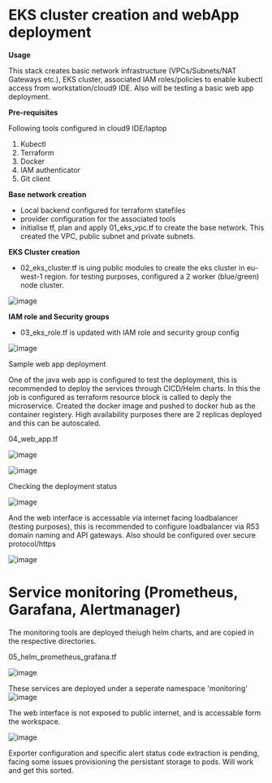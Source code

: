 # EKS cluster creation and webApp deployment

**Usage**

This stack creates basic network infrastructure (VPCs/Subnets/NAT Gateways etc.), EKS cluster, associated IAM roles/policies to enable kubectl access from workstation/cloud9 IDE. Also will be testing a basic web app deployment.

**Pre-requisites**

Following tools configured in cloud9 IDE/laptop

1. Kubectl
2. Terraform
3. Docker
4. IAM authenticator
5. Git client 

**Base network creation**

- Local backend configured for terraform statefiles
- provider configuration for the associated tools
- initialise tf, plan and apply 01_eks_vpc.tf to create the base network. This created the VPC, public subnet and private subnets.

**EKS Cluster creation**

- 02_eks_cluster.tf is uing public modules to create the eks cluster in eu-west-1 region. for testing purposes, configured a 2 worker (blue/green) node cluster.




![image](https://user-images.githubusercontent.com/34026320/167357521-05a403ba-df49-4698-85a2-6f1aed423e3e.png)


**IAM role and Security groups**

- 03_eks_role.tf is updated with IAM role and security group config

![image](https://user-images.githubusercontent.com/34026320/167368140-d79207aa-13ef-4d51-9313-30720879c2a8.png)


Sample web app deployment

One of the java web app is configured to test the deployment, this is recommended to deploy the services through CICD/Helm charts. In this the job is configured as terraform resource block is called to deply the microservice. Created the docker image and pushed to docker hub as the container registery.
High availability purposes there are 2 replicas deployed and this can be autoscaled.


04_web_app.tf

![image](https://user-images.githubusercontent.com/34026320/167369367-149f23e6-531a-4063-a0a3-c1180c24fe1d.png)

![image](https://user-images.githubusercontent.com/34026320/167369471-170615ee-f30b-43bb-be71-aa809ed5cc0a.png)


Checking the deployment status

![image](https://user-images.githubusercontent.com/34026320/167370061-a68f45d2-6ae1-4ad5-b9ad-06ce5373c75e.png)

And the web interface is accessable via internet facing loadbalancer (testing purposes), this is recommended to configure loadbalancer via R53 domain naming and API gateways. Also should be configured over secure protocol/https

![image](https://user-images.githubusercontent.com/34026320/167370721-e6db7417-9150-4e6e-877d-42f4a445e530.png)


# Service monitoring (Prometheus, Garafana, Alertmanager)

The monitoring tools are deployed theiugh helm charts, and are copied in the respective directories. 

05_helm_prometheus_grafana.tf

![image](https://user-images.githubusercontent.com/34026320/167383684-9e51c36f-3612-4c0f-95a6-6773b5f8fb40.png)


These services are deployed under a seperate namespace 'monitoring'
![image](https://user-images.githubusercontent.com/34026320/167384008-c5d9c4f5-e580-40e0-b17d-7698f3bd3c67.png)

The web interface is not exposed to public internet, and is accessable form the workspace.

![image](https://user-images.githubusercontent.com/34026320/167384313-e8af56a3-d895-4454-aa44-e068123685ca.png)


Exporter configuration and specific alert status code extraction is pending, facing some issues provisioning the persistant storage to pods. Will work and get this sorted.



